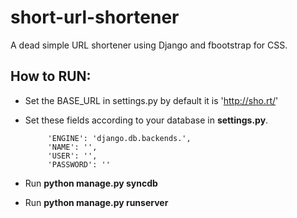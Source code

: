 short-url-shortener
===================

A dead simple URL shortener using Django and fbootstrap for CSS.


How to RUN:
-----------

- Set the BASE_URL in settings.py by default it is 'http://sho.rt/'
- Set these fields according to your database in **settings.py**.                                                                  
        
           'ENGINE': 'django.db.backends.',
           'NAME': '',
           'USER': '',
           'PASSWORD': ''
- Run **python manage.py syncdb**
- Run **python manage.py runserver**


